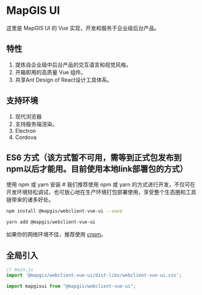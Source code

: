# MapGIS UI
这里是 MapGIS UI 的 Vue 实现，开发和服务于企业级后台产品。

## 特性 
1. 提炼自企业级中后台产品的交互语言和视觉风格。
1. 开箱即用的高质量 Vue 组件。
1. 共享Ant Design of React设计工具体系。

## 支持环境
1. 现代浏览器
2. 支持服务端渲染。
3. Electron
4. Cordova

## ES6 方式（该方式暂不可用，需等到正式包发布到npm以后才能用。目前使用本地link部署包的方式）
使用 npm 或 yarn 安装 #
我们推荐使用 npm 或 yarn 的方式进行开发，不仅可在开发环境轻松调试，也可放心地在生产环境打包部署使用，享受整个生态圈和工具链带来的诸多好处。

``` sh
npm install @mapgis/webclient-vue-ui --save
```

``` sh
yarn add @mapgis/webclient-vue-ui
```

如果你的网络环境不佳，推荐使用 [cnpm](https://github.com/cnpm/cnpm)。


## 全局引入
```javascript
// main.js
import '@mapgis/webclient-vue-ui/dist-libs/webclient-vue-ui.css';

import mapgisui from "@mapgis/webclient-vue-ui";
```